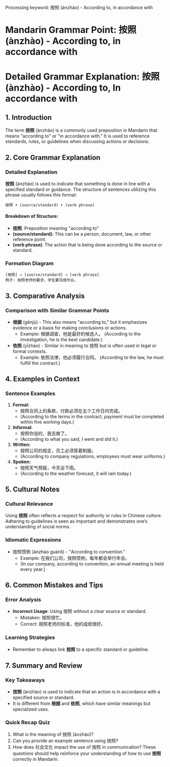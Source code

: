 Processing keyword: 按照 (ànzhào) - According to, in accordance with
# Mandarin Grammar Point: 按照 (ànzhào) - According to, in accordance with
# Detailed Grammar Explanation: 按照 (ànzhào) - According to, In accordance with
## 1. Introduction
The term **按照** (ànzhào) is a commonly used preposition in Mandarin that means "according to" or "in accordance with." It is used to reference standards, rules, or guidelines when discussing actions or decisions.
## 2. Core Grammar Explanation
### Detailed Explanation
**按照** (ànzhào) is used to indicate that something is done in line with a specified standard or guidance. The structure of sentences utilizing this phrase usually follows this format:
```
按照 + (source/standard) + (verb phrase)
```
#### Breakdown of Structure:
- **按照**: Preposition meaning "according to"
- **(source/standard)**: This can be a person, document, law, or other reference point.
- **(verb phrase)**: The action that is being done according to the source or standard.
### Formation Diagram
```
[按照] → [source/standard] → [verb phrase]
例子: 按照老师的要求，学生要完成作业。
```
## 3. Comparative Analysis
### Comparison with Similar Grammar Points
- **根据** (gēnjù) - This also means "according to," but it emphasizes evidence or a basis for making conclusions or actions. 
    - Example: 根据调查，他是最好的候选人。 (According to the investigation, he is the best candidate.)
- **依照** (yīzhào) - Similar in meaning to 按照 but is often used in legal or formal contexts. 
    - Example: 依照法律，他必须履行合同。 (According to the law, he must fulfill the contract.)
## 4. Examples in Context
### Sentence Examples
1. **Formal:**
   - 按照合同上的条款，付款必须在五个工作日内完成。
   - (According to the terms in the contract, payment must be completed within five working days.)
2. **Informal:**
   - 按照你说的，我去做了。
   - (According to what you said, I went and did it.)
3. **Written:**
   - 按照公司的规定，员工必须穿着制服。
   - (According to company regulations, employees must wear uniforms.)
4. **Spoken:**
   - 按照天气预报，今天会下雨。
   - (According to the weather forecast, it will rain today.)
## 5. Cultural Notes
### Cultural Relevance
Using **按照** often reflects a respect for authority or rules in Chinese culture. Adhering to guidelines is seen as important and demonstrates one’s understanding of social norms.
### Idiomatic Expressions
- 按照惯例 (ànzhào guànlì) - "According to convention."
   - Example: 在我们公司，按照惯例，每年都会举行年会。 
   - (In our company, according to convention, an annual meeting is held every year.)
## 6. Common Mistakes and Tips
### Error Analysis
- **Incorrect Usage**: Using 按照 without a clear source or standard.
   - Mistaken: 按照很忙。
   - Correct: 按照老师的标准，他的成绩很好。
  
### Learning Strategies
- Remember to always link **按照** to a specific standard or guideline. 
## 7. Summary and Review
### Key Takeaways
- **按照** (ànzhào) is used to indicate that an action is in accordance with a specified source or standard.
- It is different from **根据** and **依照**, which have similar meanings but specialized uses.
### Quick Recap Quiz
1. What is the meaning of 按照 (ànzhào)?
2. Can you provide an example sentence using 按照?
3. How does 社会文化 impact the use of 按照 in communication?
These questions should help reinforce your understanding of how to use **按照** correctly in Mandarin.
